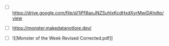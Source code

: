 - [ ] https://drive.google.com/file/d/1iPf8aoJNZSuhlxKcdHxdXyrMwiDAhdtp/view
- [ ] https://monster.makedatanotlore.dev/
- [ ] ![[Monster of the Week Revised Corrected.pdf]]

